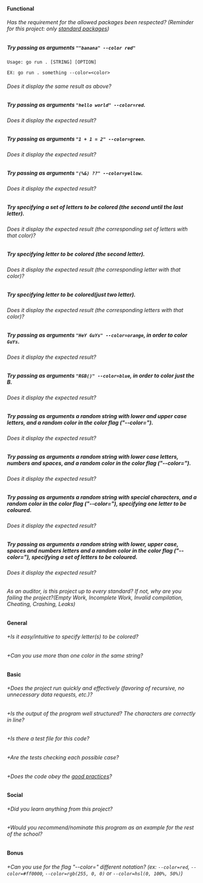 #### Functional

###### Has the requirement for the allowed packages been respected? (Reminder for this project: only [standard packages](https://golang.org/pkg/))

##### Try passing as arguments `""banana" --color red"`

```
Usage: go run . [STRING] [OPTION]

EX: go run . something --color=<color>
```

###### Does it display the same result as above?

##### Try passing as arguments `"hello world" --color=red`.

###### Does it display the expected result?

##### Try passing as arguments `"1 + 1 = 2" --color=green`.

###### Does it display the expected result?

##### Try passing as arguments `"(%&) ??" --color=yellow`.

###### Does it display the expected result?

##### Try specifying a set of letters to be colored (the second until the last letter).

###### Does it display the expected result (the corresponding set of letters with that color)?

##### Try specifying letter to be colored (the second letter).

###### Does it display the expected result (the corresponding letter with that color)?

##### Try specifying letter to be colored(just two letter).

###### Does it display the expected result (the corresponding letters with that color)?

##### Try passing as arguments `"HeY GuYs" --color=orange`, in order to color `GuYs`.

###### Does it display the expected result?

##### Try passing as arguments `"RGB()" --color=blue`, in order to color just the B.

###### Does it display the expected result?

##### Try passing as arguments a random string with lower and upper case letters, and a random color in the color flag ("--color=").

###### Does it display the expected result?

##### Try passing as arguments a random string with lower case letters, numbers and spaces, and a random color in the color flag ("--color=").

###### Does it display the expected result?

##### Try passing as arguments a random string with special characters, and a random color in the color flag ("--color="), specifying one letter to be coloured.

###### Does it display the expected result?

##### Try passing as arguments a random string with lower, upper case, spaces and numbers letters and a random color in the color flag ("--color="), specifying a set of letters to be coloured.

###### Does it display the expected result?

###### As an auditor, is this project up to every standard? If not, why are you failing the project?(Empty Work, Incomplete Work, Invalid compilation, Cheating, Crashing, Leaks)

#### General

###### +Is it easy/intuitive to specify letter(s) to be colored?

###### +Can you use more than one color in the same string?

#### Basic

###### +Does the project run quickly and effectively (favoring of recursive, no unnecessary data requests, etc.)?

###### +Is the output of the program well structured? The characters are correctly in line?

###### +Is there a test file for this code?

###### +Are the tests checking each possible case?

###### +Does the code obey the [good practices](../../good-practices/README.md)?

#### Social

###### +Did you learn anything from this project?

###### +Would you recommend/nominate this program as an example for the rest of the school?

#### Bonus

###### +Can you use for the flag "--color=" different notation? (ex: `--color=red`, `--color=#ff0000`, `--color=rgb(255, 0, 0)` or `--color=hsl(0, 100%, 50%)`)

